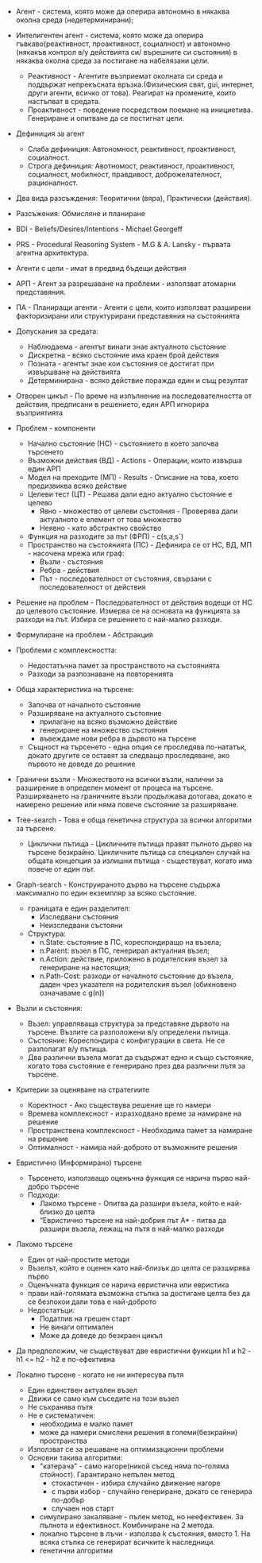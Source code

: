 - Агент - система, която може да оперира автономно в някаква околна среда (недетерминирани);
- Интелигентен агент - система, която може да оперира гъвкаво(реактивност, проактивност, социалност) и автономно (някакъв контрол в/у действията си/ върешните си състояния) в някаква околна среда за постигане на набелязани цели.
  - Реактивност - Агентите възприемат околната си среда и поддържат непрекъсната връзка.(Физическия свят, gui, интернет, други агенти, всичко от това). Реагират на промените, които настъпват в средата.
  - Проактивност - поведение посредством поемане на инициетива. Генериране и опитване да се постигнат цели.
- Дефиниция за агент
  - Слаба дефиниция: Автономност, реактивност, проактивност, социалност.
  - Строга дефиниция: Авотномост, реактивност, проактивност, социалност, мобилност, правдивост, доброжелателност, рационалност.
- Два вида разсъждения: Теоритични (вяра), Практически (действия).
- Разсъжения: Обмисляне и планиране
- BDI - Beliefs/Desires/Intentions - Michael Georgeff
- PRS - Procedural Reasoning System  - M.G & A. Lansky - първата агентна архитектура.

- Агенти с цели - имат в предвид бъдещи действия
- АРП - Агент за разрешаване на проблеми - използват атомарни представяния.
- ПА - Планиращи агенти - Агенти с цели, които използват разширени факторизирани или структурирани представяния на състоянията
- Допускания за средата:
  - Наблюдаема - агентът винаги знае актуалното състояние
  - Дискретна - всяко състояние има краен брой действия
  - Позната - агентът знае кои състояния се достигат при извършване на действията
  - Детерминирана - всяко действие поражда един и същ резултат
- Отворен цикъл - По време на изпълнение на последователността от действия, предписани в решението, един АРП игнорира възприятията
- Проблем - компоненти
  - Начално състояние (НС) - състоянието в което започва търсенето
  - Възможни действия (ВД) - Actions - Операции, които извърша един АРП
  - Модел на преходите (МП) - Results - Описание на това, което предизвиква всяко действие
  - Целеви тест (ЦТ) - Решава дали едно актуално състояние е целево
    - Явно - множество от целеви състояния - Проверява дали актуалното е елемент от това множество
    - Неявно - като абстрактно свойство
  - Функция на разходите за път (ФРП) - c(s,a,s`)
  - Пространство на състоянията (ПС) - Дефинира се от НС, ВД, МП - насочена мрежа или граф:
    - Възли - състояния
    - Ребра - действия
    - Път - последователност от състояния, свързани с последователност от действия
- Решение на проблем - Последователност от действия водещи от НС до целевото състояние. Измерва се на основата на функцията за разходи на път. Избира се решението с най-малко разходи.
- Формулиране на проблем - Абстракция
- Проблеми с комплексността:
  - Недостатъчна памет за пространството на състоянията
  - Разходи за разпознаване на повторенията

- Обща характеристика на търсене:
  - Започва от началното състояние
  - Разширяване на актуалното състояние
    - прилагане на всяко възможно действие
    - генериране на множество състояния
    - въвеждаме нови ребра в дървото на търсене
  - Същност на търсенето - една опция се проследява по-нататък, докато другите се оставят за следващо проследяване, ако първото не доведе до решение
- Гранични възли - Множеството на всички възли, налични за разширение в определен момент от процеса на търсене. Разширяването на граничните възли продължава дотогава, докато е намерено решение или няма повече състояние за разширяване.
- Tree-search - Това е обща генетична структура за всички алгоритми за търсене.
  - Циклични пътища - Цикличните пътища правят пълното дърво на търсене безкрайно. Цикличните пътища са специален случай на общата концепция за излишни пътища - съществуват, когато има повече от един път.
- Graph-search - Конструираното дърво на търсене съдържа максимално по един екземпляр за всяко състояние. 
  - границата е един разделител:
    - Изследвани състояния
    - Неизследвани състояни
  - Структура:
    - n.State: състояние в ПС, кореспондиращо на възела;
    - n.Parent: възел в ПС, генерирал актуалния възел;
    - n.Action: действие, приложено в родителския възел за генериране на настоящия;
    - n.Path-Cost: разходи от началното състояние до възела, даден чрез указателя на родителския възел (обикновено означаваме с g(n))
- Възли и състояния:
  - Възел: управляваща структура за представяне дървото на търсене. Възлите са разположени в/у определени пътища.
  - Състояние: Кореспондира с конфигурации в света. Не се разполагат в/у пътища.
  - Два различни възела могат да съдържат едно и също състояние, когато това състояние е генерирано през два различни пътя за търсене.
- Критерии за оценяване на стратегиите
  - Коректност - Ако съществува решение ще го намери
  - Времева комплексност - изразходвано време за намиране на решение
  - Пространствена комплексност - Необходима памет за намиране на решение
  - Оптималност - намира най-доброто от възможните решения
- Евристично (Информирано) търсене
  - Търсенето, използващо оценъчна функция се нарича първо най-добро търсене
  - Подходи:
    - Лакомо търсене - Опитва да разшири възела, който е най-близко до целта
    - “Евристично търсене на най-добрия път A* - питва да разшири възела, лежащ на пътя в най-малко разходи 
- Лакомо търсене 
  - Един от най-простите методи
  - Възелът, който е оценен като най-близък до целта се разширява първо
  - Оценъчната функция се нарича евристична или евристика
  - прави най-голямата възможна стъпка за достигане целта без да се безпокои дали това е най-доброто
  - Недостатъци:
    - Податлив на грешен старт
    - Не винаги оптимален
    - Може да доведе до безкраен цикъл
- Да предположим, че съществуват две евристични функции h1 и h2  - h1 <= h2 - h2 е по-ефективна
- Локално търсене - когато не ни интересува пътя
  - Един единствен актуален възел
  - Движи се само към съседите на този възел
  - Не съхранява пътя
  - Не е систематичен:
    - необходима е малко памет
    - може да намери смислени решения в големи(безкрайни) пространства
  - Използват се за решаване на оптимизационни проблеми
  - Основни такива алгоритми:
    - "катерача" - само нагоре(никой съсед няма по-голяма стойност). Гарантирано непълен метод
       - стохастичен - избира случайно движение нагоре
       - с първи избор - случайно генериране, докато се генерира по-добър
       - случаен нов старт
    - симулирано закаляване - пълен метод, но неефективен. За пълнота и ефективност. Комбиниране на 2 метода.
    - локално търсене в лъчи - използва k състояния, вместо 1. На всяка стъпка се генерират всичките k наследници.
    - генетични алгоритми
